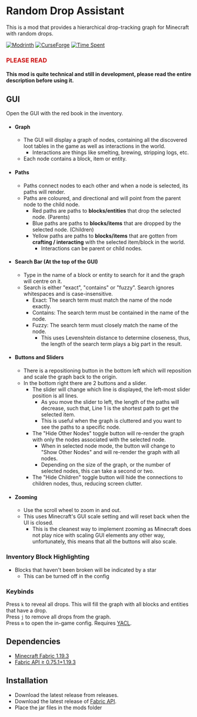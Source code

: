 # Random Drop Assistant

This is a mod that provides a hierarchical drop-tracking graph for Minecraft with random drops.

[![Modrinth](https://img.shields.io/modrinth/dt/random-assistant?color=00AF5C&label=downloads&logo=modrinth)](https://modrinth.com/mod/random-assistant)
[![CurseForge](https://cf.way2muchnoise.eu/full_828527_downloads.svg)](https://curseforge.com/minecraft/mc-mods/random-assistant)
[![Time Spent](https://wakatime.com/badge/user/d3cfc009-c727-4c07-bf46-94032e69d457/project/87bd5b80-7bb8-45de-a574-cc6f38f8fff3.svg)]()

### <span style="color:#CC1010">PLEASE READ</span>
#### This mod is quite technical and still in development, please read the entire description before using it.

## GUI

Open the GUI with the red book in the inventory. 
- #### Graph
  - The GUI will display a graph of nodes, containing all the discovered loot tables in the game as well as interactions in the world.
    - Interactions are things like smelting, brewing, stripping logs, etc.
  - Each node contains a block, item or entity.
- #### Paths
  - Paths connect nodes to each other and when a node is selected, its paths will render.
  - Paths are coloured, and directional and will point from the parent node to the child node.
    - Red paths are paths to **blocks/entities** that drop the selected node. (Parents)
    - Blue paths are paths to **blocks/items** that are dropped by the selected node. (Children)
    - Yellow paths are paths to **blocks/items** that are gotten from **crafting / interacting** with the selected item/block in the world.
      - Interactions can be parent or child nodes.
- #### Search Bar (At the top of the GUI) 
  - Type in the name of a block or entity to search for it and the graph will centre on it.
  - Search is either "exact", "contains" or "fuzzy". Search ignores whitespaces and is case-insensitive.
    - Exact: The search term must match the name of the node exactly.
    - Contains: The search term must be contained in the name of the node.
    - Fuzzy: The search term must closely match the name of the node.
      - This uses Levenshtein distance to determine closeness, thus, the length of the search term plays a big part in the result.
- #### Buttons and Sliders
  - There is a repositioning button in the bottom left which will reposition and scale the graph back to the origin.
  - In the bottom right there are 2 buttons and a slider.
    - The slider will change which line is displayed, the left-most slider position is all lines.
      - As you move the slider to left, the length of the paths will decrease, such that, Line 1 is the shortest path to get the selected item.
      - This is useful when the graph is cluttered and you want to see the paths to a specific node.
    - The "Hide Other Nodes" toggle button will re-render the graph with only the nodes associated with the selected node.
      - When in selected node mode, the button will change to "Show Other Nodes" and will re-render the graph with all nodes.
      - Depending on the size of the graph, or the number of selected nodes, this can take a second or two.
    - The "Hide Children" toggle button will hide the connections to children nodes, thus, reducing screen clutter.
- #### Zooming
  - Use the scroll wheel to zoom in and out.
  - This uses Minecraft's GUI scale setting and will reset back when the UI is closed.
    - This is the cleanest way to implement zooming as Minecraft does not play nice with scaling GUI elements any other way, unfortunately, this means that all the buttons will also scale.


### Inventory Block Highlighting
- Blocks that haven't been broken will be indicated by a star
  - This can be turned off in the config


### Keybinds
Press `k` to reveal all drops. This will fill the graph with all blocks and entities that have a drop.<br>
Press `j` to remove all drops from the graph.<br>
Press `m` to open the in-game config. Requires [YACL](https://www.curseforge.com/minecraft/mc-mods/yacl).

## Dependencies
- [Minecraft Fabric 1.19.3](https://fabricmc.net/)
- [Fabric API ≥ 0.75.1+1.19.3](https://www.curseforge.com/minecraft/mc-mods/fabric-api)

## Installation
- Download the latest release from releases.
- Download the latest release of [Fabric API](https://www.curseforge.com/minecraft/mc-mods/fabric-api).
- Place the jar files in the mods folder
